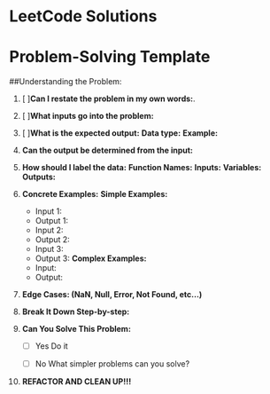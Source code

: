 # LeetCode Solutions

# Problem-Solving Template

##Understanding the Problem:
1. [ ]**Can I restate the problem in my own words:**.

2. [ ]**What inputs go into the problem:**
3. [ ]**What is the expected output:**
	**Data type:**
	**Example:**
4. **Can the output be determined from the input:**

5. **How should I label the data:**
	**Function Names:**
	**Inputs:**
	**Variables:**
	**Outputs:**

6. **Concrete Examples:**
	**Simple Examples:**
    + Input 1:
	+ Output 1:
	+ Input 2:
	+ Output 2:
    + Input 3:
	+ Output 3:
	**Complex Examples:**
	+ Input:
	+ Output:
7. **Edge Cases: (NaN, Null, Error, Not Found, etc…)**

8. **Break It Down Step-by-step:**


9. **Can You Solve This Problem:**
	- [ ] Yes
		Do it
	- [ ] No
		What simpler problems can you solve?



10. **REFACTOR AND CLEAN UP!!!**

